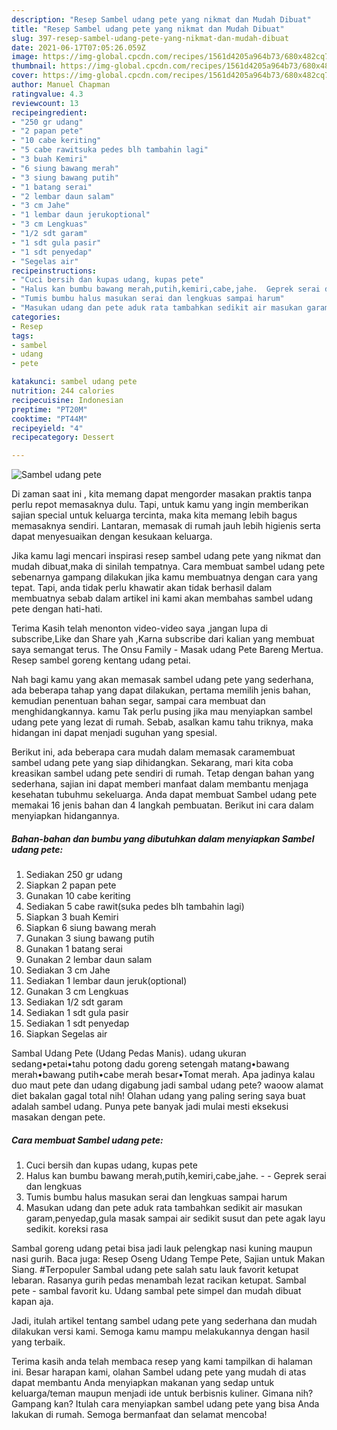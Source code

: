 ```yaml
---
description: "Resep Sambel udang pete yang nikmat dan Mudah Dibuat"
title: "Resep Sambel udang pete yang nikmat dan Mudah Dibuat"
slug: 397-resep-sambel-udang-pete-yang-nikmat-dan-mudah-dibuat
date: 2021-06-17T07:05:26.059Z
image: https://img-global.cpcdn.com/recipes/1561d4205a964b73/680x482cq70/sambel-udang-pete-foto-resep-utama.jpg
thumbnail: https://img-global.cpcdn.com/recipes/1561d4205a964b73/680x482cq70/sambel-udang-pete-foto-resep-utama.jpg
cover: https://img-global.cpcdn.com/recipes/1561d4205a964b73/680x482cq70/sambel-udang-pete-foto-resep-utama.jpg
author: Manuel Chapman
ratingvalue: 4.3
reviewcount: 13
recipeingredient:
- "250 gr udang"
- "2 papan pete"
- "10 cabe keriting"
- "5 cabe rawitsuka pedes blh tambahin lagi"
- "3 buah Kemiri"
- "6 siung bawang merah"
- "3 siung bawang putih"
- "1 batang serai"
- "2 lembar daun salam"
- "3 cm Jahe"
- "1 lembar daun jerukoptional"
- "3 cm Lengkuas"
- "1/2 sdt garam"
- "1 sdt gula pasir"
- "1 sdt penyedap"
- "Segelas air"
recipeinstructions:
- "Cuci bersih dan kupas udang, kupas pete"
- "Halus kan bumbu bawang merah,putih,kemiri,cabe,jahe.  Geprek serai dan lengkuas"
- "Tumis bumbu halus masukan serai dan lengkuas sampai harum"
- "Masukan udang dan pete aduk rata tambahkan sedikit air masukan garam,penyedap,gula masak sampai air sedikit susut dan pete agak layu sedikit. koreksi rasa"
categories:
- Resep
tags:
- sambel
- udang
- pete

katakunci: sambel udang pete 
nutrition: 244 calories
recipecuisine: Indonesian
preptime: "PT20M"
cooktime: "PT44M"
recipeyield: "4"
recipecategory: Dessert

---
```



![Sambel udang pete](https://img-global.cpcdn.com/recipes/1561d4205a964b73/680x482cq70/sambel-udang-pete-foto-resep-utama.jpg)

Di zaman  saat ini , kita memang dapat mengorder masakan praktis tanpa perlu repot memasaknya dulu. Tapi, untuk kamu yang ingin memberikan sajian special untuk keluarga tercinta, maka kita memang lebih bagus memasaknya sendiri. Lantaran, memasak di rumah jauh lebih higienis serta dapat menyesuaikan dengan kesukaan keluarga.

Jika kamu lagi mencari inspirasi resep sambel udang pete yang nikmat dan mudah dibuat,maka di sinilah tempatnya. Cara membuat sambel udang pete  sebenarnya gampang dilakukan jika kamu membuatnya dengan cara yang tepat. Tapi, anda tidak perlu khawatir akan tidak berhasil dalam membuatnya 
sebab dalam artikel ini kami akan membahas sambel udang pete dengan hati-hati.  

Terima Kasih telah menonton video-video saya ,jangan lupa di subscribe,Like dan Share yah ,Karna subscribe dari kalian yang membuat saya semangat terus. The Onsu Family - Masak udang Pete Bareng Mertua. Resep sambel goreng kentang udang petai.

Nah bagi kamu yang akan memasak sambel udang pete yang sederhana, ada beberapa tahap yang dapat dilakukan, pertama memilih jenis bahan, kemudian penentuan bahan segar, sampai cara membuat dan menghidangkannya. kamu Tak perlu pusing jika mau menyiapkan sambel udang pete yang lezat di rumah. Sebab, asalkan kamu  tahu triknya, maka hidangan ini dapat menjadi suguhan yang spesial.

Berikut ini, ada beberapa cara mudah dalam memasak caramembuat sambel udang pete yang siap dihidangkan. Sekarang, mari kita coba kreasikan sambel udang pete sendiri di rumah. Tetap dengan bahan yang sederhana, sajian ini dapat memberi manfaat dalam membantu menjaga kesehatan tubuhmu sekeluarga. Anda dapat membuat Sambel udang pete memakai 16 jenis bahan dan 4 langkah pembuatan. Berikut ini cara dalam menyiapkan hidangannya.

<!--inarticleads1-->

##### Bahan-bahan dan bumbu yang dibutuhkan dalam menyiapkan Sambel udang pete:

1. Sediakan 250 gr udang
1. Siapkan 2 papan pete
1. Gunakan 10 cabe keriting
1. Sediakan 5 cabe rawit(suka pedes blh tambahin lagi)
1. Siapkan 3 buah Kemiri
1. Siapkan 6 siung bawang merah
1. Gunakan 3 siung bawang putih
1. Gunakan 1 batang serai
1. Gunakan 2 lembar daun salam
1. Sediakan 3 cm Jahe
1. Sediakan 1 lembar daun jeruk(optional)
1. Gunakan 3 cm Lengkuas
1. Sediakan 1/2 sdt garam
1. Sediakan 1 sdt gula pasir
1. Sediakan 1 sdt penyedap
1. Siapkan Segelas air


Sambal Udang Pete (Udang Pedas Manis). udang ukuran sedang•petai•tahu potong dadu goreng setengah matang•bawang merah•bawang putih•cabe merah besar•Tomat merah. Apa jadinya kalau duo maut pete dan udang digabung jadi sambal udang pete? waoow alamat diet bakalan gagal total nih! Olahan udang yang paling sering saya buat adalah sambel udang. Punya pete banyak jadi mulai mesti eksekusi masakan dengan pete. 

<!--inarticleads2-->

##### Cara membuat Sambel udang pete:

1. Cuci bersih dan kupas udang, kupas pete
1. Halus kan bumbu bawang merah,putih,kemiri,cabe,jahe. -  - Geprek serai dan lengkuas
1. Tumis bumbu halus masukan serai dan lengkuas sampai harum
1. Masukan udang dan pete aduk rata tambahkan sedikit air masukan garam,penyedap,gula masak sampai air sedikit susut dan pete agak layu sedikit. koreksi rasa


Sambal goreng udang petai bisa jadi lauk pelengkap nasi kuning maupun nasi gurih. Baca juga: Resep Oseng Udang Tempe Pete, Sajian untuk Makan Siang. #Terpopuler Sambal udang pete salah satu lauk favorit ketupat lebaran. Rasanya gurih pedas menambah lezat racikan ketupat. Sambal pete - sambal favorit ku. Udang sambal pete simpel dan mudah dibuat kapan aja. 

Jadi, itulah artikel tentang  sambel udang pete  yang sederhana dan mudah dilakukan versi kami. Semoga kamu mampu melakukannya dengan hasil yang terbaik. 

Terima kasih anda telah membaca resep yang kami tampilkan di halaman ini. Besar harapan kami, olahan  Sambel udang pete yang mudah di atas dapat membantu Anda menyiapkan makanan yang sedap untuk keluarga/teman maupun menjadi ide untuk berbisnis kuliner. Gimana nih? Gampang kan? Itulah cara menyiapkan sambel udang pete yang bisa Anda lakukan di rumah. Semoga bermanfaat dan selamat mencoba!

